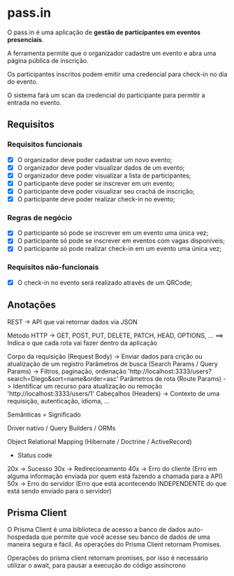 # pass.in

O pass.in é uma aplicação de **gestão de participantes em eventos presenciais**. 

A ferramenta permite que o organizador cadastre um evento e abra uma página pública de inscrição.

Os participantes inscritos podem emitir uma credencial para check-in no dia do evento.

O sistema fará um scan da credencial do participante para permitir a entrada no evento.

## Requisitos

### Requisitos funcionais

- [x] O organizador deve poder cadastrar um novo evento;
- [x] O organizador deve poder visualizar dados de um evento;
- [x] O organizador deve poder visualizar a lista de participantes; 
- [x] O participante deve poder se inscrever em um evento;
- [x] O participante deve poder visualizar seu crachá de inscrição;
- [x] O participante deve poder realizar check-in no evento;

### Regras de negócio

- [x] O participante só pode se inscrever em um evento uma única vez;
- [x] O participante só pode se inscrever em eventos com vagas disponíveis;
- [x] O participante só pode realizar check-in em um evento uma única vez;

### Requisitos não-funcionais

- [x] O check-in no evento será realizado através de um QRCode;

## Anotações

REST -> API que vai retornar dados via JSON

Método HTTP -> GET, POST, PUT, DELETE, PATCH, HEAD, OPTIONS, ... ==> Indica o que cada rota vai fazer dentro da aplicação

Corpo da requisição (Request Body) -> Enviar dados para crição ou atualização de um registro
Parâmetros de busca (Search Params / Query Params) -> Filtros, paginação, ordenação 'http://localhost:3333/users?search=Diego&sort=name&order=asc'
Parâmetros de rota (Route Params) -> Identificar um recurso para atualização ou remoção 'http://localhost:3333/users/1'
Cabeçalhos (Headers) -> Contexto de uma requisição, autenticação, idioma, ...

Semânticas = Significado

Driver nativo / Query Builders / ORMs

Object Relational Mapping (Hibernate / Doctrine / ActiveRecord)

- Status code

20x -> Sucesso
30x -> Redirecionamento
40x -> Erro do cliente (Erro em alguma informação enviada por quem está fazendo a chamada para a API)
50x -> Erro do servidor (Erro que está acontecendo INDEPENDENTE do que está sendo enviado para o servidor)

## Prisma Client
O Prisma Client é uma biblioteca de acesso a banco de dados auto-hospedada que permite que você acesse seu banco de dados de uma maneira segura e fácil. As operações do Prisma Client retornam Promises.

Operações do prisma client retornam promises, por isso é necessário utilizar o await, para pausar a execução do código assíncrono